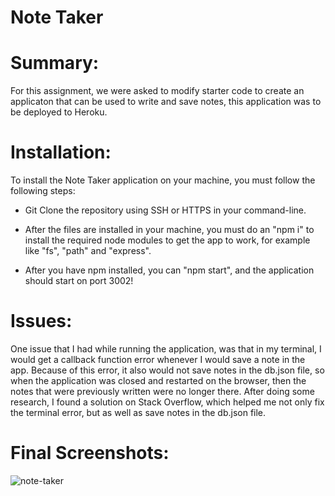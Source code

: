 # Note Taker 

# Summary: 
For this assignment, we were asked to modify starter code to create an applicaton that can be used to write and save notes, this application was to be deployed to Heroku.


# Installation:
To install the Note Taker application on your machine, you must follow the following steps: 

- Git Clone the repository using SSH or HTTPS in your command-line.

- After the files are installed in your machine, you must do an "npm i" to install the required node modules to get the app to work, for example like "fs", "path" and "express".

- After you have npm installed, you can "npm start", and the application should start on port 3002!


# Issues:
One issue that I had while running the application, was that in my terminal, I would get a callback function error whenever I would save a note in the app. Because of this error, it also would not save notes in the db.json file, so when the application was closed and restarted on the browser, then the notes that were previously written were no longer there. After doing some research, I found a solution on Stack Overflow, which helped me not only fix the terminal error, but as well as save notes in the db.json file.

# Final Screenshots: 

![note-taker](https://user-images.githubusercontent.com/87496972/150908365-a33f07aa-e108-472e-a82c-8faf961970d1.gif)
